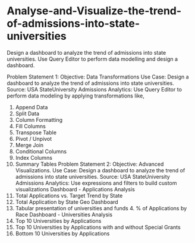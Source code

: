 # Analyse-and-Visualize-the-trend-of-admissions-into-state-universities
Design a dashboard to analyze the trend of admissions into state universities. Use Query Editor to perform data modelling and design a dashboard.

Problem Statement 1:
Objective: Data Transformations
Use Case: Design a dashboard to analyze the trend of admissions into state
universities.
Source: USA StateUniversity Admissions
Analytics: Use Query Editor to perform data modeling by applying
transformations like,
1. Append Data
2. Split Data
3. Column Formatting
4. Fill Columns
5. Transpose Table
6. Pivot / Unpivot
7. Merge Join
8. Conditional Columns
9. Index Columns
10. Summary Tables
Problem Statement 2:
Objective: Advanced Visualizations.
Use Case: Design a dashboard to analyze the trend of admissions into state
universities.
Source: USA StateUniversity Admissions
Analytics: Use expressions and filters to build custom visualizations
Dashboard - Applications Analysis
1. Total Applications vs. Target Trend by State
2. Total Application by State Geo Dashboard
3. Tabular presentation of universities and funds 4. % of Applications by Race
Dashboard - Universities Analysis
1. Top 10 Universities by Applications
2. Top 10 Universities by Applications with and without Special Grants
3. Bottom 10 Universities by Applications
